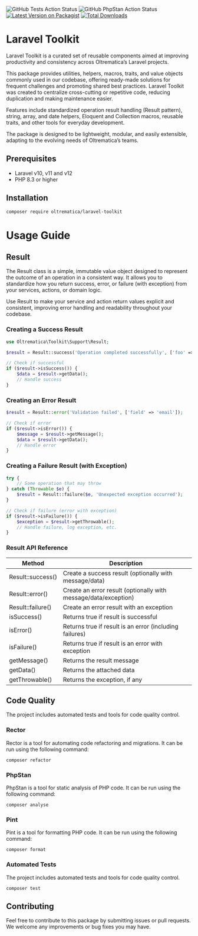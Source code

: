 ![GitHub Tests Action Status](https://github.com/Oltrematica/laravel-toolkit/actions/workflows/run-tests.yml/badge.svg)
![GitHub PhpStan Action Status](https://github.com/Oltrematica/laravel-toolkit/actions/workflows/phpstan.yml/badge.svg)
[![Latest Version on Packagist](https://img.shields.io/packagist/v/oltrematica/laravel-toolkit.svg?style=flat-square)](https://packagist.org/packages/oltrematica/laravel-toolkit)
[![Total Downloads](https://img.shields.io/packagist/dt/oltrematica/laravel-toolkit.svg?style=flat-square)](https://packagist.org/packages/oltrematica/laravel-toolkit)

# Laravel Toolkit

Laravel Toolkit is a curated set of reusable components aimed at improving productivity and consistency across
Oltrematica’s Laravel projects.

This package provides utilities, helpers, macros, traits, and value objects commonly used in our codebase, offering
ready-made solutions for frequent challenges and promoting shared best practices.
Laravel Toolkit was created to centralize cross-cutting or repetitive code, reducing duplication and making maintenance
easier.

Features include standardized operation result handling (Result pattern), string, array, and date helpers, Eloquent and
Collection macros, reusable traits, and other tools for everyday development.

The package is designed to be lightweight, modular, and easily extensible, adapting to the evolving needs of
Oltrematica’s teams.

## Prerequisites

- Laravel v10, v11 and v12
- PHP 8.3 or higher

## Installation

```bash
composer require oltrematica/laravel-toolkit
```

# Usage Guide

## Result

The Result class is a simple, immutable value object designed to represent the outcome of an operation in a consistent
way. It allows you to standardize how you return success, error, or failure (with exception) from your services,
actions, or
domain logic.

Use Result to make your service and action return values explicit and consistent, improving error handling and
readability throughout your codebase.

### Creating a Success Result

```php
use Oltrematica\Toolkit\Support\Result;

$result = Result::success('Operation completed successfully', ['foo' => 'bar']);

// Check if successful
if ($result->isSuccess()) {
    $data = $result->getData();
    // Handle success
}
```

### Creating an Error Result

```php
$result = Result::error('Validation failed', ['field' => 'email']);

// Check if error
if ($result->isError()) {
    $message = $result->getMessage();
    $data = $result->getData();
    // Handle error
}
```

### Creating a Failure Result (with Exception)

```php
try {
    // Some operation that may throw
} catch (Throwable $e) {
    $result = Result::failure($e, 'Unexpected exception occurred');
}

// Check if failure (error with exception)
if ($result->isFailure()) {
    $exception = $result->getThrowable();
    // Handle failure, log exception, etc.
}
```

### Result API Reference

| Method              | Description                                                   |
|---------------------|---------------------------------------------------------------|
| Result::success()   | Create a success result (optionally with message/data)        |
| Result::error()     | Create an error result (optionally with message/data/exception)|
| Result::failure()   | Create an error result with an exception                      |
| isSuccess()         | Returns true if result is successful                          |
| isError()           | Returns true if result is an error (including failures)       |
| isFailure()         | Returns true if result is an error with exception             |
| getMessage()        | Returns the result message                                    |
| getData()           | Returns the attached data                                     |
| getThrowable()      | Returns the exception, if any                                 |


## Code Quality

The project includes automated tests and tools for code quality control.

### Rector

Rector is a tool for automating code refactoring and migrations. It can be run using the following command:

```shell
composer refactor
```

### PhpStan

PhpStan is a tool for static analysis of PHP code. It can be run using the following command:

```shell
composer analyse
```

### Pint

Pint is a tool for formatting PHP code. It can be run using the following command:

```shell
composer format
```

### Automated Tests

The project includes automated tests and tools for code quality control.

```shell
composer test
```

## Contributing

Feel free to contribute to this package by submitting issues or pull requests. We welcome any improvements or bug fixes
you may have.






